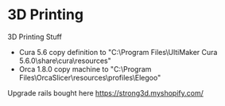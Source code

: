 # 3D Printing
3D Printing Stuff

- Cura 5.6 copy definition to "C:\Program Files\UltiMaker Cura 5.6.0\share\cura\resources\"
- Orca 1.8.0 copy machine to "C:\Program Files\OrcaSlicer\resources\profiles\Elegoo"

Upgrade rails bought here https://strong3d.myshopify.com/


